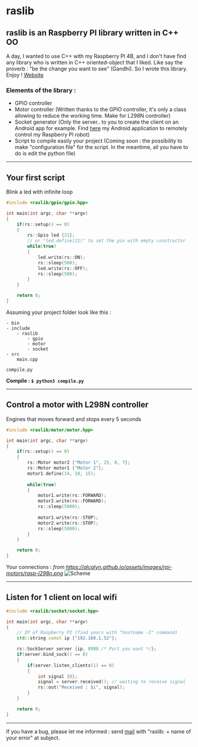 # raslib
## raslib is an Raspberry PI library written in C++ OO

A day, I wanted to use C++ with my Raspberry PI 4B, and I don't have find any library who is written in C++ oriented-object that I liked. Like say the proverb : "be the change you want to see" (Gandhi). So I wrote this library. Enjoy ! [Website](https://antoninhrlt.github.io/raslib)

### Elements of the library :
 - GPIO controller
 - Motor controller (Written thanks to the GPIO controller, it's only a class allowing to reduce the working time. Make for L298N controller)
 - Socket generator (Only the server.. to you to create the client on an Android app for example. Find [here](https://github.com/antoninhrlt/rasdroid) my Android application to remotely control my Raspberry PI robot)
 - Script to compile easily your project (Coming soon : the possibility to make "configuration file" for the script. In the meantime, all you have to do is edit the python file)

---

## Your first script
Blink a led with infinite loop
```cpp
#include <raslib/gpio/gpio.hpp>

int main(int argc, char **argv)
{
    if(rs::setup() == 0)
    {
        rs::Gpio led {21}; 
        // or "led.define(21)" to set the pin with empty constructor
        while(true)
        {
            led.write(rs::ON);
            rs::sleep(500);
            led.write(rs::OFF);
            rs::sleep(500);
        }
    }

    return 0;
}
```
Assuming your project folder look like this :
```
- bin
- include
    - raslib
        - gpio
        - motor
        - socket
- src
    main.cpp

compile.py
```

 **Compile : ```$ python3 compile.py```**

---

## Control a motor with L298N controller

Engines that moves forward and stops every 5 seconds
```cpp
#include <raslib/motor/motor.hpp>

int main(int argc, char **argv)
{
    if(rs::setup() == 0)
    {
        rs::Motor motor2 {"Motor 1", 25, 8, 7};
        rs::Motor motor1 {"Motor 2"};
        motor1.define(14, 18, 15);
        
        while(true)
        {
            motor1.write(rs::FORWARD);
            motor2.write(rs::FORWARD);
            rs::sleep(5000);
            
            motor1.write(rs::STOP);
            motor2.write(rs::STOP);
            rs::sleep(5000);
        }
    }

    return 0;
}
```
Your connections :
*from https://alcalyn.github.io/assets/images/rpi-motors/rasp-l298n.png*
![Scheme](https://alcalyn.github.io/assets/images/rpi-motors/rasp-l298n.png)

---

## Listen for 1 client on local wifi
```cpp
#include <raslib/socket/socket.hpp>

int main(int argc, char **argv)
{
    // IP of Raspberry PI (find yours with "hostname -I" command)
    std::string const ip {"192.168.1.52"};

    rs::SockServer server {ip, 8998 /* Port you want */};
    if(server.bind_sock() == 0)
    {
        if(server.listen_clients(1) == 0)
        {
            int signal {0};
            signal = server.received(); // waiting to receive signal
            rs::out("Received : $i", signal);
        }
    }

    return 0;
}
```

---

If you have a bug, please let me informed : send [mail](mailto:antonherault@gmail.com) with "raslib: + name of your error" at subject.